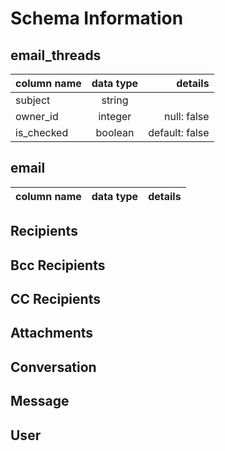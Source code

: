 # Schema Information

## email_threads
| column name | data type | details                  |
|-------------|:---------:|-------------------------:|
| subject     | string    |                          |
| owner_id    | integer   | null: false              |
| is_checked  | boolean   | default: false           |

## email
| column name | data type | details                  |
|-------------|:---------:|-------------------------:|

## Recipients

## Bcc Recipients

## CC Recipients

## Attachments

## Conversation

## Message

## User
